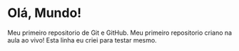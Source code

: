 # Olá, Mundo!
 Meu primeiro repositorio de Git e GitHub.
 Meu primeiro repositorio criano na aula ao vivo!
 Esta linha eu criei para testar mesmo.

